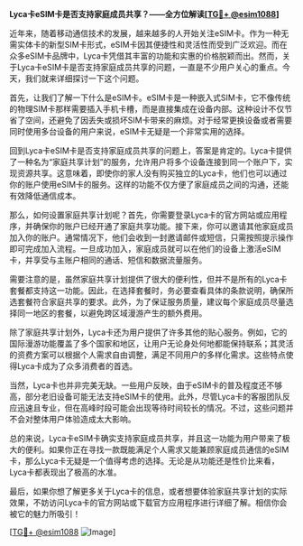 **Lyca卡eSIM卡是否支持家庭成员共享？——全方位解读[[TG💪+ @esim1088](https://t.me/s/esim1088)]**

近年来，随着移动通信技术的发展，越来越多的人开始关注eSIM卡。作为一种无需实体卡的新型SIM卡形式，eSIM卡因其便捷性和灵活性而受到广泛欢迎。而在众多eSIM卡品牌中，Lyca卡凭借其丰富的功能和实惠的价格脱颖而出。然而，关于Lyca卡eSIM卡是否支持家庭成员共享的问题，一直是不少用户关心的重点。今天，我们就来详细探讨一下这个问题。

首先，让我们了解一下什么是eSIM卡。eSIM卡是一种嵌入式SIM卡，它不像传统的物理SIM卡那样需要插入手机卡槽，而是直接集成在设备内部。这种设计不仅节省了空间，还避免了因丢失或损坏SIM卡带来的麻烦。对于经常更换设备或者需要同时使用多台设备的用户来说，eSIM卡无疑是一个非常实用的选择。

回到Lyca卡eSIM卡是否支持家庭成员共享的问题上，答案是肯定的。Lyca卡提供了一种名为“家庭共享计划”的服务，允许用户将多个设备连接到同一个账户下，实现资源共享。这意味着，即使你的家人没有购买独立的Lyca卡，他们也可以通过你的账户使用eSIM卡的服务。这样的功能不仅方便了家庭成员之间的沟通，还能有效降低通信成本。

那么，如何设置家庭共享计划呢？首先，你需要登录Lyca卡的官方网站或应用程序，并确保你的账户已经开通了家庭共享功能。接下来，你可以邀请其他家庭成员加入你的账户。通常情况下，他们会收到一封邀请邮件或短信，只需按照提示操作即可完成加入流程。一旦成功加入，家庭成员就可以在他们的设备上激活eSIM卡，并享受与主账户相同的通话、短信和数据流量服务。

需要注意的是，虽然家庭共享计划提供了很大的便利性，但并不是所有的Lyca卡套餐都支持这一功能。因此，在选择套餐时，务必要查看具体的条款说明，确保所选套餐符合家庭共享的要求。此外，为了保证服务质量，建议每个家庭成员尽量选择同一地区的套餐，以避免跨区域漫游产生的额外费用。

除了家庭共享计划外，Lyca卡还为用户提供了许多其他的贴心服务。例如，它的国际漫游功能覆盖了多个国家和地区，让用户无论身处何地都能保持联系；其灵活的资费方案可以根据个人需求自由调整，满足不同用户的多样化需求。这些特点使得Lyca卡成为了众多消费者的首选。

当然，Lyca卡也并非完美无缺。一些用户反映，由于eSIM卡的普及程度还不够高，部分老旧设备可能无法支持eSIM卡的使用。此外，尽管Lyca卡的客服团队反应迅速且专业，但在高峰时段可能会出现等待时间较长的情况。不过，这些问题并不会对整体用户体验造成太大影响。

总的来说，Lyca卡eSIM卡确实支持家庭成员共享，并且这一功能为用户带来了极大的便利。如果你正在寻找一款既能满足个人需求又能兼顾家庭成员通信的eSIM卡，那么Lyca卡无疑是一个值得考虑的选择。无论是从功能还是性价比来看，Lyca卡都表现出了极高的水准。

最后，如果你想了解更多关于Lyca卡的信息，或者想要体验家庭共享计划的实际效果，不妨访问Lyca卡的官方网站或下载官方应用程序进行详细了解。相信你会被它的魅力所吸引！

[[TG💪+ @esim1088](https://t.me/s/esim1088) ![Image](https://i.postimg.cc/4NQfJmqS/Snipaste-2025-05-13-00-14-12.png)]
